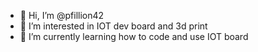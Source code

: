 - 👋 Hi, I’m @pfillion42
- 👀 I’m interested in IOT dev board and 3d print
- 🌱 I’m currently learning how to code and use IOT board


<!---
pfillion42/pfillion42 is a ✨ special ✨ repository because its `README.md` (this file) appears on your GitHub profile.
You can click the Preview link to take a look at your changes.
--->
